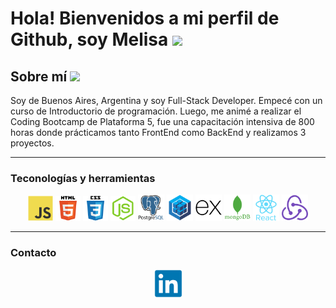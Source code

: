 <h1> Hola! Bienvenidos a mi perfil de Github, soy Melisa <img src="https://media.giphy.com/media/mGcNjsfWAjY5AEZNw6/giphy.gif" width="50"></h1>

<h2> Sobre mí <img src="https://media.giphy.com/media/VgCDAzcKvsR6OM0uWg/giphy.gif" width="50"></h2>

Soy de Buenos Aires, Argentina y soy Full-Stack Developer. Empecé con un curso de Introductorio de programación. Luego, me animé a realizar el Coding Bootcamp de Plataforma 5, fue una capacitación intensiva de 800 horas donde prácticamos tanto FrontEnd como BackEnd y realizamos 3 proyectos.

---

<h3> Teconologías y herramientas </h3>

<p align="center">
<img src="https://github.com/devicons/devicon/blob/master/icons/javascript/javascript-original.svg" title="JavaScript" alt="JavaScript" width="40" heigth="40"/>
<img src="https://raw.githubusercontent.com/devicons/devicon/master/icons/html5/html5-original-wordmark.svg" title="HTML5" alt="HTML5" width="40" heigth="40"/>
<img src="https://raw.githubusercontent.com/devicons/devicon/master/icons/css3/css3-original-wordmark.svg" title="CSS3" alt="CSS3" width="40" heigth="40"/>
<img src="https://raw.githubusercontent.com/devicons/devicon/master/icons/nodejs/nodejs-original.svg" title="NodeJS" alt="NodeJS" width="40" heigth="40"/>
<img src="https://raw.githubusercontent.com/devicons/devicon/master/icons/postgresql/postgresql-original-wordmark.svg" title="PostgreSQL" alt="PostgreSQL" width="42" heigth="42"/>
<img src="https://raw.githubusercontent.com/devicons/devicon/master/icons/sequelize/sequelize-original.svg" title="Sequelize" alt="Sequelize" width="42" heigth="42"/>
<img src="https://raw.githubusercontent.com/devicons/devicon/master/icons/express/express-original.svg" title="Express" alt="Express" width="42" heigth="42"/>
<img src="https://raw.githubusercontent.com/devicons/devicon/master/icons/mongodb/mongodb-plain-wordmark.svg" title="MongoDB" alt="MongoDB" width="42" heigth="42"/>
<img src="https://raw.githubusercontent.com/devicons/devicon/master/icons/react/react-original-wordmark.svg" title="React" alt="React" width="42" heigth="42"/>
<img src="https://raw.githubusercontent.com/devicons/devicon/master/icons/redux/redux-original.svg" title="Redux" alt="Redux" width="42" heigth="42"/>
</p>

---

<h3> Contacto </h3>
<div align="center">
<a href="https://www.linkedin.com/in/melisaburgos/"><img src="https://raw.githubusercontent.com/devicons/devicon/master/icons/linkedin/linkedin-original.svg" title="LinkedIn" alt="LinkedIn" width="45" heigth="45"/>
</div>
